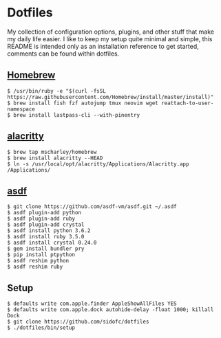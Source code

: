 # Dotfiles

My collection of configuration options, plugins, and other stuff that make my daily life easier.
I like to keep my setup quite minimal and simple, this README is intended only as an installation
reference to get started, comments can be found within dotfiles.

## [Homebrew](https://brew.sh)

    $ /usr/bin/ruby -e "$(curl -fsSL https://raw.githubusercontent.com/Homebrew/install/master/install)"
    $ brew install fish fzf autojump tmux neovim wget reattach-to-user-namespace
    $ brew install lastpass-cli --with-pinentry

## [alacritty](https://github.com/jwilm/alacritty)

    $ brew tap mscharley/homebrew
    $ brew install alacritty --HEAD
    $ ln -s /usr/local/opt/alacritty/Applications/Alacritty.app /Applications/


## [asdf](https://github.com/asdf-vm/asdf)

    $ git clone https://github.com/asdf-vm/asdf.git ~/.asdf
    $ asdf plugin-add python
    $ asdf plugin-add ruby
    $ asdf plugin-add crystal
    $ asdf install python 3.6.2
    $ asdf install ruby 3.5.0
    $ asdf install crystal 0.24.0
    $ gem install bundler pry
    $ pip install ptpython
    $ asdf reshim python
    $ asdf reshim ruby

## Setup

    $ defaults write com.apple.finder AppleShowAllFiles YES
    $ defaults write com.apple.dock autohide-delay -float 1000; killall Dock
    $ git clone https://github.com/sidofc/dotfiles
    $ ./dotfiles/bin/setup
